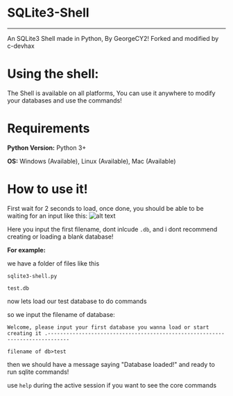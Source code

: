 # SQLite3-Shell
---
An SQLite3 Shell made in Python, By GeorgeCY2! Forked and modified by c-devhax

# Using the shell:
The Shell is available on all platforms, You can use it anywhere to modify your databases and use the commands!
# Requirements

**Python Version:** Python 3+

**OS:** Windows (Available), Linux (Available), Mac (Available)
# How to use it!
First wait for 2 seconds to load, once done, you should be able to be waiting for an input like this:
![alt text](https://cdn.discordapp.com/attachments/435865641619161108/462563610531463169/unknown.png)

Here you input the first filename, dont inlcude `.db`, and i dont recommend creating or loading a blank database!

**For example:**

we have a folder of files like this

`sqlite3-shell.py`

`test.db`

now lets load our test database to do commands

so we input the filename of database:

`Welcome, please input your first database you wanna load or start creating it
.-----------------------------------------------------------------------------`

`filename of db>test`

then we should have a message saying "Database loaded!" and ready to run sqlite commands!

use `help` during the active session if you want to see the core commands
